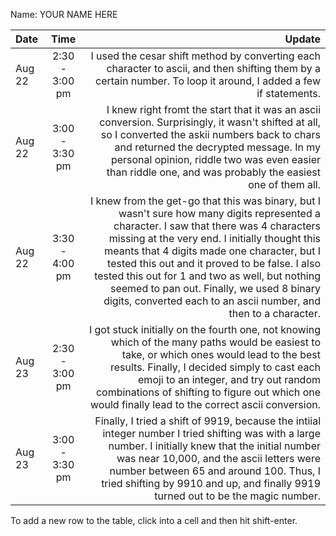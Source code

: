 Name: YOUR NAME HERE

| Date   |      Time      |                                                                                                                                                                                                                                                                                                                                                                                                                                                           Update |
|:-------|:--------------:|-----------------------------------------------------------------------------------------------------------------------------------------------------------------------------------------------------------------------------------------------------------------------------------------------------------------------------------------------------------------------------------------------------------------------------------------------------------------:|
| Aug 22 | 2:30 - 3:00 pm |                                                                                                                                                                                                                                                                                                 I used the cesar shift method by converting each character to ascii, and then shifting them by a certain number. To loop it around, I added a few if statements. |
| Aug 22 | 3:00 - 3:30 pm |                                                                                                                                                       I knew right fromt the start that it was an ascii conversion. Surprisingly, it wasn't shifted at all, so I converted the askii numbers back to chars and returned the decrypted message. In my personal opinion, riddle two was even easier than riddle one, and was probably the easiest one of them all. |
| Aug 22 | 3:30 - 4:00 pm | I knew from the get-go that this was binary, but I wasn't sure how many digits represented a character. I saw that there was 4 characters missing at the very end. I initially thought this meants that 4 digits made one character, but I tested this out and it proved to be false. I also tested this out for 1 and two as well, but nothing seemed to pan out. Finally, we used 8 binary digits, converted each to an ascii number, and then to a character. |
| Aug 23 | 2:30 - 3:00 pm |                                                                                                                         I got stuck initially on the fourth one, not knowing which of the many paths would be easiest to take, or which ones would lead to the best results. Finally, I decided simply to cast each emoji to an integer, and try out random combinations of shifting to figure out which one would finally lead to the correct ascii conversion. |
| Aug 23 | 3:00 - 3:30 pm |                                                                                                                                 Finally, I tried a shift of 9919, because the intiial integer number I tried shifting was with a large number. I initially knew that the initial number was near 10,000, and the ascii letters were number between 65 and around 100. Thus, I tried shifting by 9910 and up, and finally 9919 turned out to be the magic number. |


To add a new row to the table, click into a cell and then hit shift-enter.